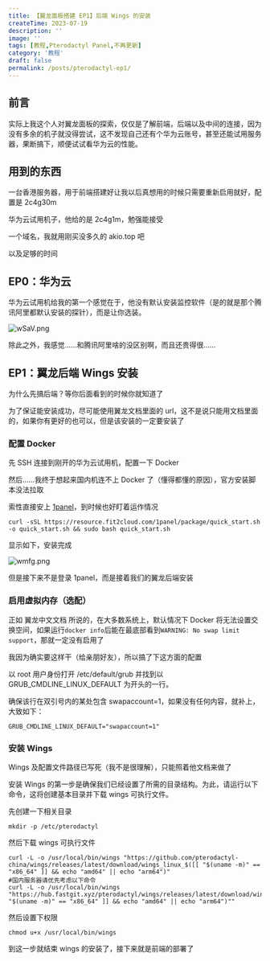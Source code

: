 ```yaml
---
title: 【翼龙面板搭建 EP1】后端 Wings 的安装
createTime: 2023-07-19
description: ''
image: ''
tags: [教程,Pterodactyl Panel,不再更新]
category: '教程'
draft: false 
permalink: /posts/pterodactyl-ep1/
---
```

## 前言

实际上我这个人对翼龙面板的探索，仅仅是了解前端，后端以及中间的连接，因为没有多余的机子就没得尝试，这不发现自己还有个华为云账号，甚至还能试用服务器，果断搞下，顺便试试看华为云的性能。

## 用到的东西

一台香港服务器，用于前端搭建好让我以后真想用的时候只需要重新启用就好，配置是 2c4g30m

华为云试用机子，他给的是 2c4g1m，勉强能接受

一个域名，我就用刚买没多久的 akio.top 吧

以及足够的时间

## EP0：华为云

华为云试用机给我的第一个感觉在于，他没有默认安装监控软件（是的就是那个腾讯阿里都默认安装的探针），而是让你选装。

![wSaV.png](https://img.yiair.cc/images/wSaV.png)

除此之外，我感觉……和腾讯阿里啥的没区别啊，而且还贵得很……

## EP1：翼龙后端 Wings 安装

为什么先搞后端？等你后面看到的时候你就知道了

为了保证能安装成功，尽可能使用翼龙文档里面的 url，这不是说只能用文档里面的，如果你有更好的也可以，但是该安装的一定要安装了

### 配置 Docker

先 SSH 连接到刚开的华为云试用机，配置一下 Docker

然后……我终于想起来国内机连不上 Docker 了（懂得都懂的原因），官方安装脚本没法拉取

索性直接安上 [1panel](https://www.1panel.cn/)，到时候也好盯着运作情况

```
curl -sSL https://resource.fit2cloud.com/1panel/package/quick_start.sh -o quick_start.sh && sudo bash quick_start.sh
```

显示如下，安装完成

![wmfg.png](https://img.yiair.cc/images/wmfg.png)

但是接下来不是登录 1panel，而是接着我们的翼龙后端安装

### 启用虚拟内存（选配）

正如 翼龙中文文档 所说的，在大多数系统上，默认情况下 Docker 将无法设置交换空间，如果运行`docker info`后能在最底部看到`WARNING: No swap limit support`，那就一定没有启用了

我因为确实要这样干（给亲朋好友），所以搞了下这方面的配置

以 root 用户身份打开 /etc/default/grub 并找到以 GRUB_CMDLINE_LINUX_DEFAULT 为开头的一行。

确保该行在双引号内的某处包含 swapaccount=1，如果没有任何内容，就补上，大致如下：

```
GRUB_CMDLINE_LINUX_DEFAULT="swapaccount=1"
```

### 安装 Wings

Wings 及配置文件路径已写死（我不是很理解），只能照着他文档来做了

安装 Wings 的第一步是确保我们已经设置了所需的目录结构。为此，请运行以下命令，这将创建基本目录并下载 wings 可执行文件。

先创建一下相关目录

```
mkdir -p /etc/pterodactyl
```

然后下载 wings 可执行文件

```
curl -L -o /usr/local/bin/wings "https://github.com/pterodactyl-china/wings/releases/latest/download/wings_linux_$([[ "$(uname -m)" == "x86_64" ]] && echo "amd64" || echo "arm64")"
#国内服务器请优先考虑以下命令
curl -L -o /usr/local/bin/wings "https://hub.fastgit.xyz/pterodactyl/wings/releases/latest/download/wings_linux_$([[ "$(uname -m)" == "x86_64" ]] && echo "amd64" || echo "arm64")""
```

然后设置下权限

```
chmod u+x /usr/local/bin/wings
```

到这一步就结束 wings 的安装了，接下来就是前端的部署了